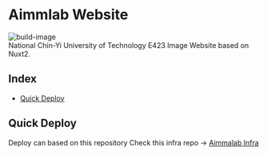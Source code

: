 # Aimmlab Website
![build-image](https://github.com/YuQuang/AimmalabWebsite/actions/workflows/build-image.yml/badge.svg)<br>
National Chin-Yi University of Technology E423 Image Website based on Nuxt2.

## Index
- [Quick Deploy](#quick-deploy)

## Quick Deploy
Deploy can based on this repository
Check this infra repo -> [Aimmalab Infra](https://github.com/YuQuang/Aimmalab-Infra)